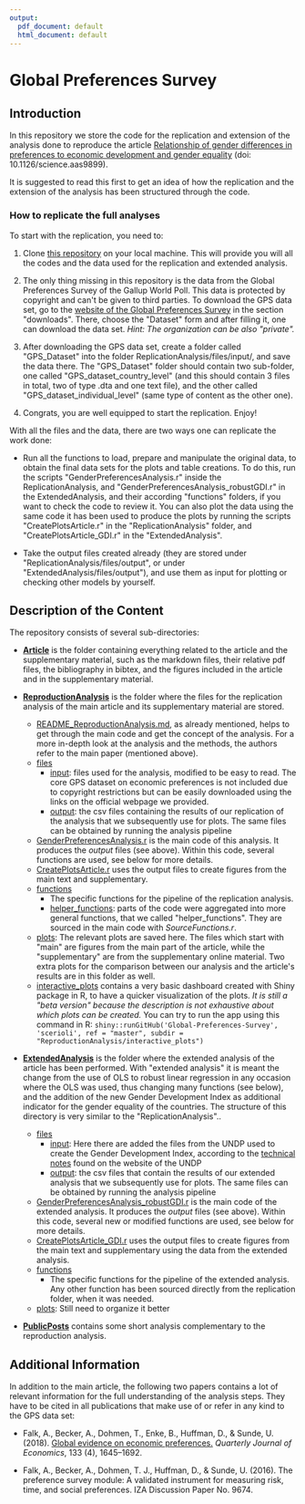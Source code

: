 ```yaml
---
output:
  pdf_document: default
  html_document: default
---
```

# Global Preferences Survey

## Introduction

In this repository we store the code for the replication and extension of the analysis done to reproduce the article [Relationship of gender differences in preferences to economic development and gender equality](https://science.sciencemag.org/content/362/6412/eaas9899.full) (doi: 10.1126/science.aas9899). 

It is suggested to read this first to get an idea of how the replication and the extension of the analysis has been structured through the code.


### How to replicate the full analyses

To start with the replication, you need to:

1. Clone [this repository](https://github.com/scerioli/Global-Preferences-Survey) on your local machine. This will provide you will all the codes and the data used for the replication and extended analysis.

2. The only thing missing in this repository is the data from the Global Preferences Survey of the Gallup World Poll. This data is protected by copyright and can't be given to third parties. To download the GPS data set, go to the [website of the Global Preferences Survey](https://www.briq-institute.org/global-preferences/downloads) in the section "downloads". There, choose the "Dataset" form and after filling it, one can download the data set. *Hint: The organization can be also "private".* 

3. After downloading the GPS data set, create a folder called "GPS_Dataset" into the folder ReplicationAnalysis/files/input/, and save the data there. The "GPS_Dataset" folder should contain two sub-folder, one called "GPS_dataset_country_level" (and this should contain 3 files in total, two of type .dta and one text file), and the other called "GPS_dataset_individual_level" (same type of content as the other one).

4. Congrats, you are well equipped to start the replication. Enjoy!

With all the files and the data, there are two ways one can replicate the work done:

- Run all the functions to load, prepare and manipulate the original data, to obtain the final data sets for the plots and table creations. To do this, run the scripts "GenderPreferencesAnalysis.r" inside the ReplicationAnalysis, and "GenderPreferencesAnalysis_robustGDI.r" in the ExtendedAnalysis, and their according "functions" folders, if you want to check the code to review it. You can also plot the data using the same code it has been used to produce the plots by running the scripts "CreatePlotsArticle.r" in the "ReplicationAnalysis" folder, and "CreatePlotsArticle_GDI.r" in the "ExtendedAnalysis".

- Take the output files created already (they are stored under "ReplicationAnalysis/files/output", or under "ExtendedAnalysis/files/output"), and use them as input for plotting or checking other models by yourself. 


## Description of the Content

The repository consists of several sub-directories:

- [**Article**](https://github.com/scerioli/Global-Preferences-Survey/tree/master/Article) is the folder containing everything related to the article and the supplementary material, such as the markdown files, their relative pdf files, the bibliography in bibtex, and the figures included in the article and in the supplementary material.

- [**ReproductionAnalysis**](https://github.com/scerioli/Global_Preferences_Survey/tree/master/ReproductionAnalysis) is the folder where the files for the replication analysis of the main article and its supplementary material are stored.
  - [README_ReproductionAnalysis.md](https://github.com/scerioli/Global_Preferences_Survey/blob/master/ReproductionAnalysis/ReproductionAnalysis.md), as already mentioned, helps to get through the main code and get the concept of the analysis. For a more in-depth look at the analysis and the methods, the authors refer to the main paper (mentioned above).
  - [files](https://github.com/scerioli/Global_Preferences_Survey/tree/master/files)
    - [input](https://github.com/scerioli/Global_Preferences_Survey/tree/master/files/input): files used for the analysis, modified to be easy to read. The core GPS dataset on economic preferences is not included due to copyright restrictions but can be easily downloaded using the links on the official webpage we provided.
    - [output](https://github.com/scerioli/Global_Preferences_Survey/tree/master/files/output): the csv files containing the results of our replication of the analysis that we subsequently use for plots. The same files can be obtained by running the analysis pipeline
  - [GenderPreferencesAnalysis.r](https://github.com/scerioli/Global_Preferences_Survey/blob/master/GenderPreferencesAnalysis.r) is the main code of this analysis. It produces the *output* files (see above). Within this code, several functions are used, see below for more details.
  - [CreatePlotsArticle.r](https://github.com/scerioli/Global_Preferences_Survey/blob/master/CreatePlotsArticle.r) uses the output files to create figures from the main text and supplementary.
  - [functions](https://github.com/scerioli/Global_Preferences_Survey/tree/master/functions)
    - The specific functions for the pipeline of the replication analysis.
    - [helper_functions](https://github.com/scerioli/Global_Preferences_Survey/tree/master/functions/helper_functions): parts of the code were aggregated into more general functions, that we called "helper_functions". They are sourced in the main code with *SourceFunctions.r*.
  - [plots](https://github.com/scerioli/Global_Preferences_Survey/tree/master/plots): The relevant plots are saved here. The files which start with "main" are figures from the main part of the article, while the "supplementary" are from the supplementary online material. Two extra plots for the comparison between our analysis and the article's results are in this folder as well.
  - [interactive_plots](https://github.com/scerioli/Global_Preferences_Survey/blob/master/interactive_plots) contains a very basic dashboard created with Shiny package in R, to have a quicker visualization of the plots. *It is still a "beta version" because the description is not exhaustive about which plots can be created.* You can try to run the app using this command in R: ```shiny::runGitHub('Global-Preferences-Survey', 'scerioli', ref = "master", subdir = "ReproductionAnalysis/interactive_plots")```
  
- [**ExtendedAnalysis**](https://github.com/scerioli/Global-Preferences-Survey/tree/master/ExtendedAnalysis) is the folder where the extended analysis of the article has been performed. With "extended analysis" it is meant the change from the use of OLS to robust linear regression in any occasion where the OLS was used, thus changing many functions (see below), and the addition of the new Gender Development Index as additional indicator for the gender equality of the countries. The structure of this directory is very similar to the "ReplicationAnalysis"..
  - [files](https://github.com/scerioli/Global-Preferences-Survey/tree/master/ExtendedAnalysis/files)
    - [input](https://github.com/scerioli/Global-Preferences-Survey/tree/master/ExtendedAnalysis/files/input): Here there are added the files from the UNDP used to create the Gender Development Index, according to the [technical notes](http://hdr.undp.org/sites/default/files/hdr2020_technical_notes.pdf) found on the website of the UNDP
    - [output](https://github.com/scerioli/Global-Preferences-Survey/tree/master/ExtendedAnalysis/files/output): the csv files that contain the results of our extended analysis that we subsequently use for plots. The same files can be obtained by running the analysis pipeline
  - [GenderPreferencesAnalysis_robustGDI.r](https://github.com/scerioli/Global-Preferences-Survey/blob/master/ExtendedAnalysis/GenderPreferencesAnalysis_robustGDI.r) is the main code of the extended analysis. It produces the *output* files (see above). Within this code, several new or modified functions are used, see below for more details.
  - [CreatePlotsArticle_GDI.r](https://github.com/scerioli/Global-Preferences-Survey/blob/master/ExtendedAnalysis/CreatePlotsArticle_GDI.r) uses the output files to create figures from the main text and supplementary using the data from the extended analysis.
  - [functions](https://github.com/scerioli/Global-Preferences-Survey/tree/master/ExtendedAnalysis/functions)
    - The specific functions for the pipeline of the extended analysis. Any other function has been sourced directly from the replication folder, when it was needed.
  - [plots](https://github.com/scerioli/Global-Preferences-Survey/tree/master/ExtendedAnalysis/plots): Still need to organize it better
  
- [**PublicPosts**](https://github.com/scerioli/Global-Preferences-Survey/tree/master/PublicPosts) contains some short analysis complementary to the reproduction analysis.


## Additional Information

In addition to the main article, the following two papers contains a lot of relevant information for the full understanding of the analysis steps. They have to be cited in all publications that make use of or refer in any kind to the GPS data set:

- Falk, A., Becker, A., Dohmen, T., Enke, B., Huffman, D., & Sunde, U. (2018). [Global evidence on economic preferences.](https://doi.org/10.1093/qje/qjy013) *Quarterly Journal of Economics*, 133 (4), 1645–1692.

- Falk, A., Becker, A., Dohmen, T. J., Huffman, D., & Sunde, U. (2016). The preference survey module: A validated instrument for measuring risk, time, and social preferences. IZA Discussion Paper No. 9674.